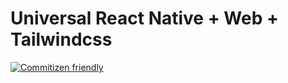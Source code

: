 # Universal React Native + Web + Tailwindcss

[![Commitizen friendly](https://img.shields.io/badge/commitizen-friendly-brightgreen.svg)](http://commitizen.github.io/cz-cli/)
